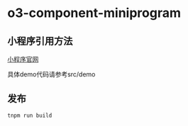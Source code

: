 # o3-component-miniprogram

## 小程序引用方法
[小程序官网](https://docs.alipay.com/mini/framework/use-custom-component)

具体demo代码请参考src/demo

## 发布
```angular2html
tnpm run build
```

